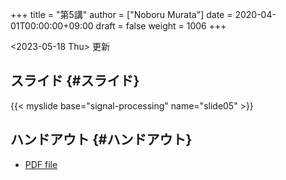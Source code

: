 +++
title = "第5講"
author = ["Noboru Murata"]
date = 2020-04-01T00:00:00+09:00
draft = false
weight = 1006
+++

<span class="timestamp-wrapper"><span class="timestamp">&lt;2023-05-18 Thu&gt; </span></span> 更新


## スライド {#スライド}

{{< myslide base="signal-processing" name="slide05" >}}


## ハンドアウト {#ハンドアウト}

-   [PDF file](https://noboru-murata.github.io/signal-processing/pdfs/slide05.pdf)

